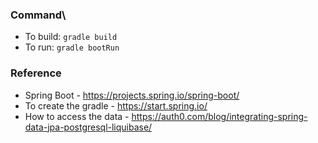 ### Command\
- To build: `gradle build`
- To run: `gradle bootRun`

### Reference
- Spring Boot - https://projects.spring.io/spring-boot/
- To create the gradle - https://start.spring.io/
- How to access the data - https://auth0.com/blog/integrating-spring-data-jpa-postgresql-liquibase/